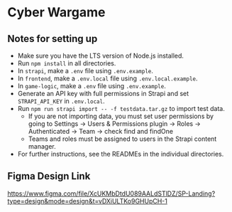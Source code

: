 # Cyber Wargame

## Notes for setting up
- Make sure you have the LTS version of Node.js installed.
- Run `npm install` in all directories.
- In `strapi`, make a `.env` file using `.env.example`.
- In `frontend`, make a `.env.local` file using `.env.local.example`.
- In `game-logic`, make a `.env` file using `.env.example`.
- Generate an API key with full permissions in Strapi and set `STRAPI_API_KEY` in `.env.local`.
- Run `npm run strapi import -- -f testdata.tar.gz` to import test data.
  - If you are not importing data, you must set user permissions by going to Settings -> Users & Permissions plugin -> Roles -> Authenticated -> Team -> check find and findOne
  - Teams and roles must be assigned to users in the Strapi content manager.
- For further instructions, see the READMEs in the individual directories.

## Figma Design Link 
https://www.figma.com/file/XcUKMbDtdU089AALdSTlDZ/SP-Landing?type=design&mode=design&t=vDXiULTKo9GHUpCH-1
